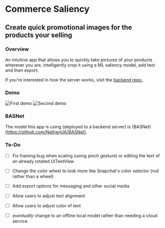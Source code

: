 # Commerce Saliency
## Create quick promotional images for the products your selling

### Overview
An intuitive app that allows you to quickly take pictures of your products wherever you are, intelligently crop it using a ML saliency model, add text and then export.

If you're interested in how the server works, visit the [backend repo.](https://github.com/ibruthecreator/saliency-backend)

### Demo
![First demo](./demos/demo1.gif "First Demo")
![Second demo](./demos/demo2.gif "Second Demo")

### BASNet
The model this app is using (deployed to a backend server) is (BASNet)[https://github.com/NathanUA/BASNet]. 

### To-Do
- [ ] Fix framing bug when scaling (using pinch gesture) or editing the text of an already rotated UITextView
- [ ] Change the color wheel to look more like Snapchat's color selector (rod rather than a wheel)
- [ ] Add export options for messaging and other social media
- [ ] Allow users to adjust text alignment
- [ ] Allow users to adjust color of text
- [ ] *eventually* change to an offline local model rather than needing a cloud service 

